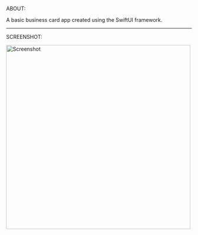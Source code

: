 ABOUT:

A basic business card app created using the SwiftUI framework.

---
SCREENSHOT:

<img src="https://github.com/user-attachments/assets/5797685f-9e46-49c1-815e-6a422ef6e427" alt="Screenshot" width="500"/>
